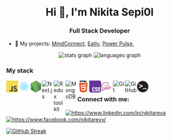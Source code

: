 <h1 align="center">Hi 👋, I'm Nikita Sepi0l</h1>
<div align="center">
  
</div>

<h3 align="center">Full Stack Developer</h3>

- 🔭 My projects: [MindConnect](https://github.com/Nikita0708/mind-connect-front-end), [Eatly](https://nikita0708.github.io/eatly/), [Power Pulse](https://kostarusin.github.io/power-pulse-front-end-react/),

<div align="center">
  <img src="https://github-readme-stats.vercel.app/api?username=nikita0708&hide_title=false&hide_rank=false&show_icons=true&include_all_commits=true&count_private=true&disable_animations=false&theme=dark&locale=en&hide_border=false" height="150" width="360" alt="stats graph"  />
  <img src="https://github-readme-stats.vercel.app/api/top-langs?username=nikita0708&locale=en&hide_title=false&layout=compact&card_width=320&langs_count=5&theme=dark&hide_border=false" height="150" alt="languages graph"  />
</div>

### My stack

<img align="left" alt="JavaScript" width="32px" src="https://raw.githubusercontent.com/github/explore/80688e429a7d4ef2fca1e82350fe8e3517d3494d/topics/javascript/javascript.png" />

<img align="left" alt="React.js" width="32px" src="https://raw.githubusercontent.com/github/explore/80688e429a7d4ef2fca1e82350fe8e3517d3494d/topics/react/react.png" />

<img align="left" alt="Node.js" width="32px" src="https://raw.githubusercontent.com/github/explore/80688e429a7d4ef2fca1e82350fe8e3517d3494d/topics/nodejs/nodejs.png" />

<img align="left" alt="Next.js" width="32px" src="https://miro.medium.com/v2/resize:fit:576/1*yqQpg5pkNNY2NCdcmqVstw.png" />

<img align="left" alt="Redux toolkit" width="32px" src="https://d33wubrfki0l68.cloudfront.net/97f337956b87f4589dbf68591f22f5f3dacf2736/55f2a/img/redux_white.svg" />

<img align="left" alt="MongoDB" width="32px" src="https://www.svgrepo.com/download/331488/mongodb.svg" />

<img align="left" alt="HTML5" width="32px" src="https://raw.githubusercontent.com/github/explore/80688e429a7d4ef2fca1e82350fe8e3517d3494d/topics/html/html.png" />

<img align="left" alt="CSS3" width="32px" src="https://raw.githubusercontent.com/github/explore/80688e429a7d4ef2fca1e82350fe8e3517d3494d/topics/css/css.png" />

<img align="left" alt="Sass" width="32px" src="https://raw.githubusercontent.com/github/explore/80688e429a7d4ef2fca1e82350fe8e3517d3494d/topics/sass/sass.png" />

<img align="left" alt="Git" width="32px" src="https://git-scm.com/images/logos/downloads/Git-Icon-1788C.png" />

<img align="left" alt="GitHub" width="32px" src="https://www.freeiconspng.com/thumbs/github-icon/git-github-hub-icon-25.png" />

<img align="left" alt="Terminal" width="32px" src="https://raw.githubusercontent.com/github/explore/80688e429a7d4ef2fca1e82350fe8e3517d3494d/topics/terminal/terminal.png" />

<br />

### Connect with me:

<a href="https://www.linkedin.com/in/nikitareva" target="blank"><img align="center" src="https://raw.githubusercontent.com/rahuldkjain/github-profile-readme-generator/master/src/images/icons/Social/linked-in-alt.svg" alt="https://www.linkedin.com/in/nikitareva" height="30" width="40" /></a>&nbsp;
<a href="https://www.facebook.com/nikitarevv/" target="blank"><img align="center" src="https://raw.githubusercontent.com/rahuldkjain/github-profile-readme-generator/master/src/images/icons/Social/facebook.svg" alt="https://www.facebook.com/nikitarevv/" height="30" width="40" /></a>&nbsp;

[![GitHub Streak](https://streak-stats.demolab.com/?user=DenverCoder1)](https://git.io/streak-stats)
